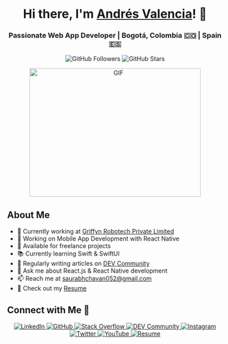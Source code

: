 <h1 align="center">Hi there, I'm <a href="https://100rabhcsmc.github.io/Me.io/" target="blank">Andrés Valencia</a>! 👋</h1>
<h3 align="center">Passionate Web App Developer | Bogotá, Colombia 🇨🇴 | Spain 🇪🇸</h3>

<p align="center">
  <img src="https://img.shields.io/github/followers/100rabhcsmc?label=Followers&style=social" alt="GitHub Followers" />
  <img src="https://img.shields.io/github/stars/100rabhcsmc?label=Stars&style=social" alt="GitHub Stars" />
</p>

<p align="center">
  <img align="center" src="https://media.giphy.com/media/SWoSkN6DxTszqIKEqv/giphy.gif" alt="GIF" width="400" height="300">
</p>

## About Me

- 🌱 Currently working at [Griffyn Robotech Private Limited](https://phoenix.tech/griffyn/)
- 🔭 Working on Mobile App Development with React Native
- 🤝 Available for freelance projects
- 📚 Currently learning Swift & SwiftUI
- 📝 Regularly writing articles on [DEV Community](https://dev.to/100rabhcsmc)
- 💬 Ask me about React.js & React Native development
- 📫 Reach me at [saurabhchavan052@gmail.com](mailto:saurabhchavan052@gmail.com)
- 📄 Check out my [Resume](https://github.com/100rabhcsmc/Me.io/blob/master/01SaurabhChavanReactNativeResume.pdf)

## Connect with Me 🤝

<p align="center">
  <a href="https://www.linkedin.com/in/saurabhmchavan/" target="_blank">
    <img src="https://img.icons8.com/doodle/40/000000/linkedin--v2.png" alt="LinkedIn" />
  </a>
  <a href="https://github.com/100rabhcsmc" target="_blank">
    <img src="https://img.icons8.com/doodle/40/000000/github--v1.png" alt="GitHub" />
  </a>
  <a href="https://stackoverflow.com/users/12053852/saurabh-chavan?tab=profile" target="_blank">
    <img src="https://img.icons8.com/external-tal-revivo-color-tal-revivo/40/000000/external-stack-overflow-is-a-question-and-answer-site-for-professional-logo-color-tal-revivo.png" alt="Stack Overflow" />
  </a>
  <a href="https://dev.to/100rabhcsmc" target="_blank">
    <img src="https://img.icons8.com/external-sketchy-juicy-fish/0.6x/external-blog-online-services-sketchy-sketchy-juicy-fish.png" alt="DEV Community" />
  </a>
  <a href="https://instagram.com/100rabhch" target="_blank">
    <img src="https://img.icons8.com/doodle/40/000000/instagram-new--v2.png" alt="Instagram" />
  </a>
  <a href="https://twitter.com/100rabhcsmc" target="_blank">
    <img src="https://img.icons8.com/doodle/1x/twitter-squared--v2.png" alt="Twitter" />
  </a>
  <a href="https://www.youtube.com/channel/UC-ZdNkKNHC6KguDqNFKO2Nw?view_as=subscriber" target="_blank">
    <img src="https://img.icons8.com/doodle/1x/youtube--v2.png" alt="YouTube" />
  </a>
  <a href="https://github.com/100rabhcsmc/Me.io/blob/master/01SaurabhChavanReactNativeResume.pdf" target="_blank">
    <img src="https://img.icons8.com/plasticine/0.5x/resume.png" alt="Resume" />
  </a>
</p>
